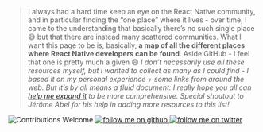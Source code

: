 > I always had a hard time keep an eye on the React Native community, and in particular finding the “one place” where it lives - over time, I came to the understanding that basically there’s no such single place 😅 but that there are instead many scattered communities.
> What I want this page to be is, basically, **a map of all the different places where React Native developers can be found**. Aside GitHub - I feel that one is pretty much a given 😅
> _I don’t necessarily use all these resources myself, but I wanted to collect as many as I could find - I based it on my personal experience + some links from around the web. But it’s by all means a fluid document: I really hope you all can [help me expand it](/CONTRIBUTING.md) to be more comprehensive. Special shoutout to Jérôme Abel for his help in adding more resources to this list!_

![Contributions Welcome](https://img.shields.io/badge/contributions-welcome-brightgreen)
<a href="https://github.com/kelset?tab=followers">
<img alt="follow me on github" src="https://img.shields.io/github/followers/kelset?label=Follow%20%40kelset&style=social" />
</a>
<a href="https://twitter.com/kelset">
<img alt="follow me on twitter" src="https://img.shields.io/twitter/follow/kelset?label=Follow%20%40kelset&style=social" />
</a>
